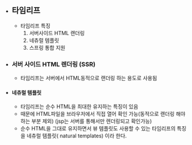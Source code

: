 * ## 타임리프
  - 타임리프 특징
    1. 서버사이드 HTML 랜더링
    2. 네츄럴 템플릿
    3. 스프링 통합 지원


* ### 서버 사이드 HTML 렌더링 (SSR)
  * 타임리프는 서버에서 HTML동적으로 랜더링 하는 용도로 사용됨

    
* #### 네츄럴 템플릿
  * 타임리프는 순수 HTML을 최대한 유지하는 특징이 있음
  * 때문에 HTML파일을 브라우저에서 직접 열어 확인 가능(동적으로 랜더링 해야하는 부분 제외) (jsp는 서버를 통해서만 렌더링되고 확인가능)
  * 순수 HTML을 그대로 유지하면서 뷰 템플릿도 사용할 수 있는 타임리프의 특징을 네츄럴 템플릿( natural templates) 이라 한다.

